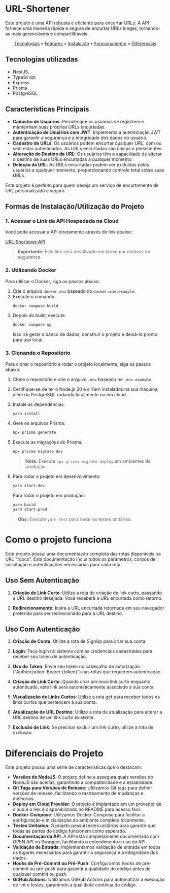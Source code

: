 # URL-Shortener

Este projeto é uma API robusta e eficiente para encurtar URLs. A API fornece uma maneira rápida e segura de encurtar URLs longas, tornando-as mais gerenciáveis e compartilháveis.

<p align="center">
  <a href="#tecnologias-utilizadas">Tecnologias</a> •
  <a href="#características-principais">Features</a> •
  <a href="#formas-de-instalaçãoutilização-do-projeto">Instalação</a> •
  <a href="#como-o-projeto-funciona">Funcionamento</a> •
  <a href="#diferenciais-do-projeto">Diferenciais</a> 
</p>

## Tecnologias utilizadas

- NestJS,
- TypeScript
- Express
- Prisma
- PostgreSQL

## Características Principais

- **Cadastro de Usuários**: Permite que os usuários se registrem e mantenham suas próprias URLs encurtadas.
- **Autenticação de Usuários com JWT**: Implementa a autenticação JWT para garantir a segurança e a integridade dos dados do usuário.
- **Cadastro de URLs**: Os usuários podem encurtar qualquer URL, com ou sem estar autenticados. As URLs encurtadas são únicas e persistentes.
- **Alteração do Destino da URL**: Os usuários têm a capacidade de alterar o destino de suas URLs encurtadas a qualquer momento.
- **Deleção da URL**: As URLs encurtadas podem ser excluídas pelos usuários a qualquer momento, proporcionando controle total sobre suas URLs.

Este projeto é perfeito para quem deseja um serviço de encurtamento de URL personalizado e seguro.

## Formas de Instalação/Utilização do Projeto

### 1. Acessar o Link da API Hospedada na Cloud

Você pode acessar a API diretamente através do link abaixo:

[URL-Shortener-API](http://68.183.154.173:5000/)

> **Importante:** Este link será desativado em breve por motivos de segurança.

### 2. Utilizando Docker

Para utilizar o Docker, siga os passos abaixo:

1.  Crie o arquivo `docker.env` baseado no `docker.env.example`.
2.  Execute o comando:
    ```sh
    docker compose build
    ```
3.  Depois do build, execute:
    ```sh
    docker compose up
    ```
    Isso irá gerar o banco de dados, construir o projeto e deixá-lo pronto para uso local.

### 3. Clonando o Repositório

Para clonar o repositório e rodar o projeto localmente, siga os passos abaixo:

1.  Clone o repositório e crie o arquivo `.env` baseado no `.env.example`.
2.  Certifique-se de ter o Node.js 20 e o Yarn instalados na sua máquina, além do PostgreSQL rodando localmente ou em cloud.
3.  Instale as dependências:

    ```sh
    yarn install
    ```

4.  Gere os arquivos Prisma:

    ```sh
    npx prisma generate
    ```

5.  Execute as migrações do Prisma:

    ```sh
    npx prisma migrate dev
    ```

    > **Nota:** Execute `npx prisma migrate deploy` em ambientes de produção.

6.  Para rodar o projeto em desenvolvimento:

    ```sh
    yarn start:dev
    ```

    Para rodar o projeto em produção:

    ```sh
    yarn build
    yarn start:prod
    ```

> **Obs:** Execute `yarn test` para rodar os testes unitários.

# Como o projeto funciona

Este projeto possui uma documentação completa das rotas disponíveis na URL "/docs". Esta documentação inclui todos os parâmetros, corpos de solicitação e autenticações necessárias para cada rota.

## Uso Sem Autenticação

1.  **Criação de Link Curto**: Utilize a rota de criação de link curto, passando a URL destino desejada. Você receberá a URL encurtada como retorno.

2.  **Redirecionamento**: Insira a URL encurtada retornada em seu navegador preferido para ser redirecionado para a URL destino.

## Uso Com Autenticação

1.  **Criação de Conta**: Utilize a rota de SignUp para criar sua conta.

2.  **Login**: Faça login no sistema com as credenciais cadastradas para receber seu token de autenticação.

3.  **Uso do Token**: Envie seu token no cabeçalho de autorização ("Authorization: Bearer {token}") nas rotas que requerem autenticação.

4.  **Criação de Link Curto**: Quando criar um novo link curto enquanto autenticado, este link será automaticamente associado à sua conta.

5.  **Visualização de Links Curtos**: Utilize a rota get para receber todos os links curtos que pertencem à sua conta.

6.  **Atualização de URL Destino**: Utilize a rota de atualização para alterar a URL destino de um link curto existente.

7.  **Exclusão de Link**: Se precisar excluir um link curto, utilize a rota de exclusão.

# Diferenciais do Projeto

Este projeto possui uma série de características que o destacam:

- **Versões do NodeJS**: O projeto define e assegura quais versões do NodeJS são aceitas, garantindo a compatibilidade e a estabilidade.
- **Git Tags para Versões de Release**: Utilizamos Git tags para definir versões de release, facilitando o rastreamento de mudanças e melhorias.
- **Deploy em Cloud Provider**: O projeto é implantado em um provedor de cloud e o link é disponibilizado no README para acesso fácil.
- **Docker-Compose**: Utilizamos Docker-Compose para facilitar a configuração e inicialização do ambiente completo localmente.
- **Testes Unitários**: O projeto possui testes unitários para garantir que todas as partes do código funcionem como esperado.
- **Documentação da API**: A API está completamente documentada com OPEN API ou Swagger, facilitando o entendimento e uso da API.
- **Validação de Entrada**: Implementamos validação de entrada em todos os lugares necessários para garantir a segurança e a integridade dos dados.
- **Hooks de Pré-Commit ou Pré-Push**: Configuramos hooks de pré-commit ou pré-push para garantir a qualidade do código antes de qualquer commit ou push.
- **GitHub Actions**: Utilizamos GitHub Actions para automatizar a execução de lint e testes, garantindo a qualidade contínua do código.
